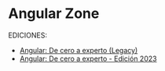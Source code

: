 # Angular Zone

EDICIONES:

* [Angular: De cero a experto (Legacy)](../AngularZone/Angular%3A%20De%20cero%20a%20experto%20(Legacy)/)
* [Angular: De cero a experto - Edición 2023](../AngularZone/Angular%3A%20De%20cero%20a%20experto%20-%20Edici%C3%B3n%202023/)